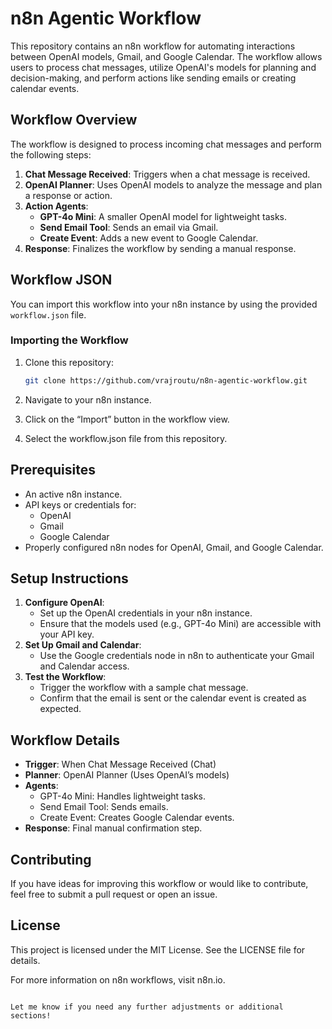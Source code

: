 
# n8n Agentic Workflow

This repository contains an n8n workflow for automating interactions between OpenAI models, Gmail, and Google Calendar. The workflow allows users to process chat messages, utilize OpenAI's models for planning and decision-making, and perform actions like sending emails or creating calendar events.

## Workflow Overview

The workflow is designed to process incoming chat messages and perform the following steps:

1. **Chat Message Received**: Triggers when a chat message is received.
2. **OpenAI Planner**: Uses OpenAI models to analyze the message and plan a response or action.
3. **Action Agents**:
   - **GPT-4o Mini**: A smaller OpenAI model for lightweight tasks.
   - **Send Email Tool**: Sends an email via Gmail.
   - **Create Event**: Adds a new event to Google Calendar.
4. **Response**: Finalizes the workflow by sending a manual response.

## Workflow JSON

You can import this workflow into your n8n instance by using the provided `workflow.json` file.

### Importing the Workflow

1. Clone this repository:
   ```bash
   git clone https://github.com/vrajroutu/n8n-agentic-workflow.git
   ```

2. Navigate to your n8n instance.
3. Click on the “Import” button in the workflow view.
4. Select the workflow.json file from this repository.

## Prerequisites

- An active n8n instance.
- API keys or credentials for:
  - OpenAI
  - Gmail
  - Google Calendar
- Properly configured n8n nodes for OpenAI, Gmail, and Google Calendar.

## Setup Instructions

1. **Configure OpenAI**:
   - Set up the OpenAI credentials in your n8n instance.
   - Ensure that the models used (e.g., GPT-4o Mini) are accessible with your API key.
2. **Set Up Gmail and Calendar**:
   - Use the Google credentials node in n8n to authenticate your Gmail and Calendar access.
3. **Test the Workflow**:
   - Trigger the workflow with a sample chat message.
   - Confirm that the email is sent or the calendar event is created as expected.

## Workflow Details

- **Trigger**: When Chat Message Received (Chat)
- **Planner**: OpenAI Planner (Uses OpenAI’s models)
- **Agents**:
  - GPT-4o Mini: Handles lightweight tasks.
  - Send Email Tool: Sends emails.
  - Create Event: Creates Google Calendar events.
- **Response**: Final manual confirmation step.

## Contributing

If you have ideas for improving this workflow or would like to contribute, feel free to submit a pull request or open an issue.

## License

This project is licensed under the MIT License. See the LICENSE file for details.

For more information on n8n workflows, visit n8n.io.
```

Let me know if you need any further adjustments or additional sections!
